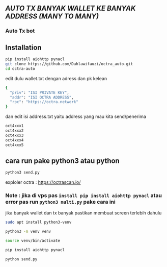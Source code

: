 ## _AUTO TX BANYAK WALLET KE BANYAK ADDRESS (MANY TO MANY)_
### Auto Tx bot
## Installation


```sh
pip install aiohttp pynacl
git clone https://github.com/Dahlawifauzi/octra_auto.git
cd octra-auto
```

edit dulu wallet.txt dengan adress dan pk kelean
```sh
{
  "priv": "ISI PRIVATE KEY",
  "addr": "ISI OCTRA ADDRESS",
  "rpc": "https://octra.network"
}
```
dan edit isi address.txt yaitu address yang mau kita send/penerima 
```sh
oct4xxx1
oct4xxx2
oct4xxx3
oct4xxx4
oct4xxx5
```
## cara run pake python3 atau python
```sh
python3 send.py
```
exploler octra : https://octrascan.io/

### Note : jika di vps pas ```install pip install aiohttp pynacl``` atau error pas run ```python3 multi.py``` pake cara ini 
jika banyak wallet dan tx banyak pastikan membuat screen terlebih dahulu

```sh
sudo apt install python3-venv
```
```sh
python3 -m venv venv
```
```sh
source venv/bin/activate
```
```sh
pip install aiohttp pynacl
```
```sh
python send.py
```
